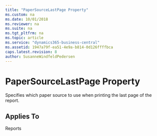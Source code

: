 ```yaml
---
title: "PaperSourceLastPage Property"
ms.custom: na
ms.date: 10/01/2018
ms.reviewer: na
ms.suite: na
ms.tgt_pltfrm: na
ms.topic: article
ms.service: "dynamics365-business-central"
ms.assetid: 1947a79f-ea51-4e9a-b814-0d126ffffbca
caps.latest.revision: 8
author: SusanneWindfeldPedersen
---
```


 

# PaperSourceLastPage Property
Specifies which paper source to use when printing the last page of the report.  
  
## Applies To  
 Reports  

<!--
## Remarks  
 In the **Report – Properties** window, in the **PaperSourceLastPage** field, choose the paper source. The list contains 13 standard trays and 16 printer-specific trays. It is based on information in the fin.stx file.  
  
 If the printer that is used for this report does not support the specified paper source, then the printer uses the default tray that is specified by the printer driver.  
  
 If you do not specify a value for the **PaperSourceLastPage** property, then the printer uses the tray that is specified in the [PaperSourceDefaultPage Property](devenv-papersourcedefaultpage-property.md).  
  
 If you do not specify a value for either the **PapersourceLastPage** property or the PaperSourceDefaultPage property, then the printer uses the default printer tray that is defined for the operating system.  
  
 The printer specific trays that are contained in the list are intended for use with printers that have other paper sources than the ones listed in the property.  
  
 The settings in the **Print** and **Page Setup** dialog boxes override the value that is specified for the **PaperSourceLastPage** property.  
  
 You can use the **GetPaperTrayForReport** function in codeunit 1, **Application Management**, to set the paper tray from AL code. This gives you runtime control over paper tray selection for first, last, and default pages in a report.  
  
## See Also  
 [PaperSourceDefaultPage Property](devenv-papersourcedefaultpage-property.md)   
 [PaperSourceFirstPage Property](devenv-papersourcefirstpage-property.md)   
 [How to: Add GetPaperTrayForReport Procedure in Codeunit 1](How-to--Add-GetPaperTrayForReport-Procedure-in-Codeunit-1.md) -->